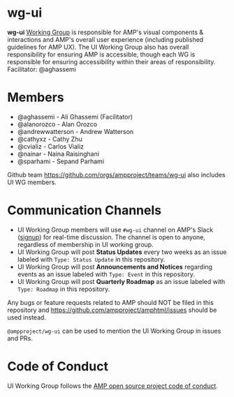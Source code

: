 # wg-ui
**wg-ui** [Working Group](https://github.com/ampproject/meta/blob/master/GOVERNANCE.md#working-groups) is responsible for AMP's visual components &amp; interactions and AMP's overall user experience (including published guidelines for AMP UX). The UI Working Group also has overall responsibility for ensuring AMP is accessible, though each WG is responsible for ensuring accessibility within their areas of responsibility. 
Facilitator: @aghassemi

# Members
- @aghassemi - Ali Ghassemi (Facilitator)
- @alanorozco - Alan Orozco
- @andrewwatterson - Andrew Watterson
- @cathyxz - Cathy Zhu
- @cvializ - Carlos Vializ
- @nainar - Naina Raisinghani
- @sparhami - Sepand Parhami

Github team https://github.com/orgs/ampproject/teams/wg-ui also includes UI WG members.

# Communication Channels
- UI Working Group members will use `#wg-ui` channel on AMP's Slack ([signup](https://docs.google.com/forms/d/e/1FAIpQLSd83J2IZA6cdR6jPwABGsJE8YL4pkypAbKMGgUZZriU7Qu6Tg/viewform?fbzx=4406980310789882877)) for real-time discussion. The channel is open to anyone, regardless of membership in UI working group.
- UI Working Group will post **Status Updates** every two weeks as an issue labeled with `Type: Status Update` in this repository.
- UI Working Group will post **Announcements and Notices** regarding events as an issue labeled with `Type: Event` in this repository.
- UI Working Group will post **Quarterly Roadmap** as an issue labeled with `Type: Roadmap` in this repository.

Any bugs or feature requests related to AMP should NOT be filed in this repository and https://github.com/ampproject/amphtml/issues should be used instead.

`@ampproject/wg-ui` can be used to mention the UI Working Group in issues and PRs.

# Code of Conduct
UI Working Group follows the [AMP open source project code of conduct](https://github.com/ampproject/meta/blob/master/CODE_OF_CONDUCT.md).
